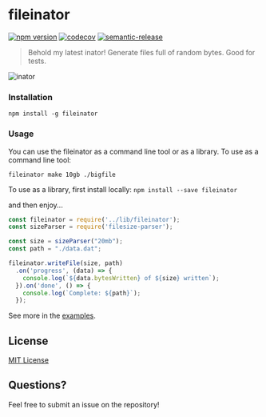 # fileinator

[![npm version](https://img.shields.io/npm/v/fileinator.svg)](https://www.npmjs.org/package/fileinator)
[![codecov](https://codecov.io/gh/JustinBeckwith/fileinator/branch/main/graph/badge.svg)](https://codecov.io/gh/JustinBeckwith/fileinator)
[![semantic-release](https://img.shields.io/badge/%20%20%F0%9F%93%A6%F0%9F%9A%80-semantic--release-e10079.svg)](https://github.com/semantic-release/semantic-release)

> Behold my latest inator! Generate files full of random bytes.  Good for tests.

![inator](http://i.imgur.com/Hc9u9wz.jpg)

### Installation

`npm install -g fileinator`

### Usage
You can use the fileinator as a command line tool or as a library.  To use as a command line tool:

`fileinator make 10gb ./bigfile`

To use as a library, first install locally:
`npm install --save fileinator`

and then enjoy...

```js
const fileinator = require('../lib/fileinator');
const sizeParser = require('filesize-parser');

const size = sizeParser("20mb");
const path = "./data.dat";

fileinator.writeFile(size, path)
  .on('progress', (data) => {
    console.log(`${data.bytesWritten} of ${size} written`);
  }).on('done', () => {
    console.log(`Complete: ${path}`);
  });
```

See more in the [examples](examples/).

## License
[MIT License](LICENSE.md)

## Questions?
Feel free to submit an issue on the repository!
